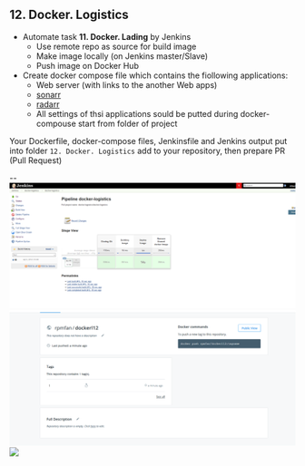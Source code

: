 ## 12. Docker. Logistics

- Automate task **11. Docker. Lading** by Jenkins
    - Use remote repo as source for build image
    - Make image locally (on Jenkins master/Slave)
    - Push image on Docker Hub
- Create docker compose file which contains the fiollowing applications:
    - Web server (with links to the another Web apps)
    - [sonarr](https://sonarr.tv/)
    - [radarr](https://radarr.video/)
    - All settings of thsi applications sould be putted during docker-compouse start from folder of project


Your Dockerfile, docker-compose files, Jenkinsfile and Jenkins output put into folder `12. Docker. Logistics` add to your repository, then prepare PR (Pull Request)

--
![](./img/docker-logistics-1.png)
![](./img/docker-logistics-1.1.png)
![](./img/Docker-Hub-v1.2.png)